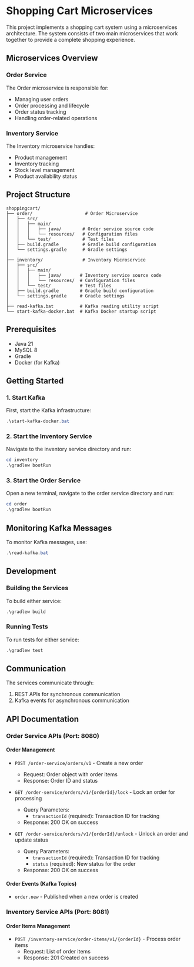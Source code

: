 # Shopping Cart Microservices

This project implements a shopping cart system using a microservices architecture. The system consists of two main microservices that work together to provide a complete shopping experience.

## Microservices Overview

### Order Service

The Order microservice is responsible for:

- Managing user orders
- Order processing and lifecycle
- Order status tracking
- Handling order-related operations

### Inventory Service

The Inventory microservice handles:

- Product management
- Inventory tracking
- Stock level management
- Product availability status

## Project Structure

```
shoppingcart/
├── order/                    # Order Microservice
│   ├── src/
│   │   ├── main/
│   │   │   ├── java/        # Order service source code
│   │   │   └── resources/   # Configuration files
│   │   └── test/            # Test files
│   ├── build.gradle         # Gradle build configuration
│   └── settings.gradle      # Gradle settings
│
├── inventory/               # Inventory Microservice
│   ├── src/
│   │   ├── main/
│   │   │   ├── java/       # Inventory service source code
│   │   │   └── resources/  # Configuration files
│   │   └── test/           # Test files
│   ├── build.gradle        # Gradle build configuration
│   └── settings.gradle     # Gradle settings
│
├── read-kafka.bat          # Kafka reading utility script
└── start-kafka-docker.bat  # Kafka Docker startup script
```

## Prerequisites

- Java 21
- MySQL 8
- Gradle
- Docker (for Kafka)

## Getting Started

### 1. Start Kafka

First, start the Kafka infrastructure:

```powershell
.\start-kafka-docker.bat
```

### 2. Start the Inventory Service

Navigate to the inventory service directory and run:

```powershell
cd inventory
.\gradlew bootRun
```

### 3. Start the Order Service

Open a new terminal, navigate to the order service directory and run:

```powershell
cd order
.\gradlew bootRun
```

## Monitoring Kafka Messages

To monitor Kafka messages, use:

```powershell
.\read-kafka.bat
```

## Development

### Building the Services

To build either service:

```powershell
.\gradlew build
```

### Running Tests

To run tests for either service:

```powershell
.\gradlew test
```

## Communication

The services communicate through:

1. REST APIs for synchronous communication
2. Kafka events for asynchronous communication

## API Documentation

### Order Service APIs (Port: 8080)

#### Order Management

- `POST /order-service/orders/v1` - Create a new order

  - Request: Order object with order items
  - Response: Order ID and status

- `GET /order-service/orders/v1/{orderId}/lock` - Lock an order for processing

  - Query Parameters:
    - `transactionId` (required): Transaction ID for tracking
  - Response: 200 OK on success

- `GET /order-service/orders/v1/{orderId}/unlock` - Unlock an order and update status
  - Query Parameters:
    - `transactionId` (required): Transaction ID for tracking
    - `status` (required): New status for the order
  - Response: 200 OK on success

#### Order Events (Kafka Topics)

- `order.new` - Published when a new order is created

### Inventory Service APIs (Port: 8081)

#### Order Items Management

- `POST /inventory-service/order-items/v1/{orderId}` - Process order items
  - Request: List of order items
  - Response: 201 Created on success
